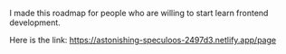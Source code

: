 I made this roadmap for people who are willing to start learn frontend development.

Here is the link: https://astonishing-speculoos-2497d3.netlify.app/page
